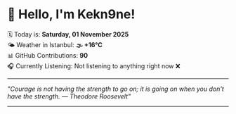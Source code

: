 # 👋 Hello, I'm Kekn9ne!

🗓️ Today is: **Saturday, 01 November 2025**  
🌤️ Weather in Istanbul: **🌫  +16°C**  
📊 GitHub Contributions: **90**  
🎧 Currently Listening: Not listening to anything right now ❌

---

_"Courage is not having the strength to go on; it is going on when you don't have the strength. — *Theodore Roosevelt*"_

---
